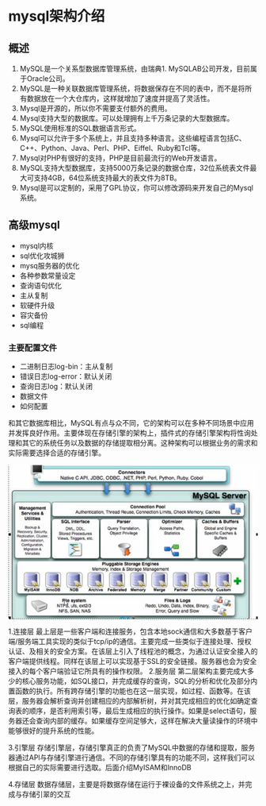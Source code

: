 # mysql架构介绍
## 概述
1. MySQL是一个关系型数据库管理系统，由瑞典1. MySQLAB公司开发，目前属于Oracle公司。
1. MySQL是一种关联数据库管理系统，将数据保存在不同的表中，而不是将所有数据放在一个大仓库内，这样就增加了速度并提高了灵活性。
1. Mysql是开源的，所以你不需要支付额外的费用。
1. Mysql支持大型的数据库。可以处理拥有上千万条记录的大型数据库。
1. MySQL使用标准的SQL数据语言形式。
1. Mysql可以允许于多个系统上，并且支持多种语言。这些编程语言包括C、C++、Python、Java、Perl、PHP、Eiffel、Ruby和Tcl等。
1. Mysql对PHP有很好的支持，PHP是目前最流行的Web开发语言。
1. MySQL支持大型数据库，支持5000万条记录的数据仓库，32位系统表文件最大可支持4GB，64位系统支持最大的表文件为8TB。
1. Mysql是可以定制的，采用了GPL协议，你可以修改源码来开发自己的Mysql系统。

## 高级mysql
* mysql内核
* sql优化攻城狮
* mysq服务器的优化
* 各种参数常量设定
* 查询语句优化
* 主从复制
* 软硬件升级
* 容灾备份
* sql编程

### 主要配置文件

* 二进制日志log-bin：主从复制
* 错误日志log-error：默认关闭
* 查询日志log：默认关闭
* 数据文件
* 如何配置

和其它数据库相比，MySQL有点与众不同，它的架构可以在多种不同场景中应用并发挥良好作用。主要体现在存储引擎的架构上，插件式的存储引擎架构将性询处理和其它的系统任务以及数据的存储提取相分离。这种架构可以根据业务的需求和实际需要选择合适的存储引擎。

<img src="./pictures/Annotation 2019-12-23 154737.png"  div align=center />

1.连接层
最上层是一些客户端和连接服务，包含本地sock通信和大多数基于客户端/服务端工具实现的类似于tcp/ip的通信。主要完成一些类似于连接处理、授权认证、及相关的安全方案。在该层上引入了线程池的概念，为通过认证安全接入的客户端提供线程。同样在该层上可以实现基于SSL的安全链接。服务器也会为安全接入的每个客户端验证它所具有的操作权限。
2.服务层
第二层架构主要完成大多少的核心服务功能，如SQL接口，并完成缓存的查询，SQL的分析和优化及部分内置函数的执行。所有跨存储引擎的功能也在这一层实现，如过程、函数等。在该层，服务器会解析查询并创建相应的内部解析树，并对其完成相应的优化如确定查询表的顺序，是否利用索引等，最后生成相应的执行操作。如果是select语句，服务器还会查询内部的缓存。如果缓存空间足够大，这样在解决大量读操作的环境中能够很好的提升系统的性能。

3.引擎层
存储引擎层，存储引擎真正的负责了MySQL中数据的存储和提取，服务器通过APl与存储引擎进行通信。不同的存储引擎具有的功能不同，这样我们可以根据自己的实际需要进行选取。后面介绍MyISAM和InnoDB

4.存储层
数据存储层，主要是将数据存储在运行于裸设备的文件系统之上，并完成与存储引翠的交互